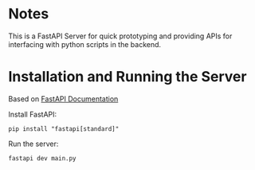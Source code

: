 # Notes
This is a FastAPI Server for quick prototyping and providing APIs for interfacing with python scripts in the backend.

# Installation and Running the Server
Based on [FastAPI Documentation](https://fastapi.tiangolo.com/)

Install FastAPI:
```
pip install "fastapi[standard]"
```

Run the server:
```
fastapi dev main.py
```